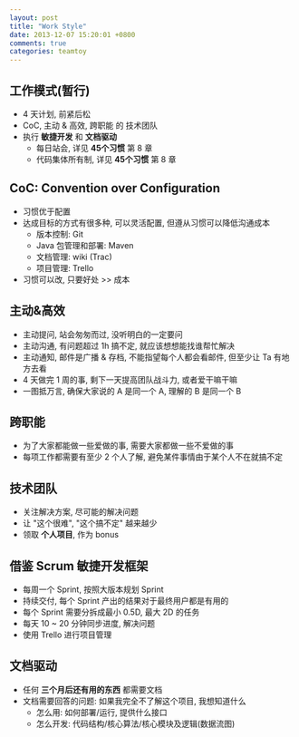 ```yaml
---
layout: post
title: "Work Style"
date: 2013-12-07 15:20:01 +0800
comments: true
categories: teamtoy
---
```

## 工作模式(暂行)
* 4 天计划, 前紧后松
* CoC, 主动 & 高效, 跨职能 的 技术团队
* 执行 **敏捷开发** 和 **文档驱动**
  * 每日站会, 详见 **45个习惯** 第 8 章
  * 代码集体所有制, 详见 **45个习惯** 第 8 章

## CoC: Convention over Configuration
* 习惯优于配置
* 达成目标的方式有很多种, 可以灵活配置, 但遵从习惯可以降低沟通成本
  * 版本控制: Git
  * Java 包管理和部署: Maven
  * 文档管理: wiki (Trac)
  * 项目管理: Trello
* 习惯可以改, 只要好处 >> 成本
<!-- more -->

## 主动&高效
* 主动提问, 站会匆匆而过, 没听明白的一定要问
* 主动沟通, 有问题超过 1h 搞不定, 就应该想想能找谁帮忙解决
* 主动通知, 邮件是广播 & 存档, 不能指望每个人都会看邮件, 但至少让 Ta 有地方去看
* 4 天做完 1 周的事, 剩下一天提高团队战斗力, 或者爱干嘛干嘛
* 一图抵万言, 确保大家说的 A 是同一个 A, 理解的 B 是同一个 B

## 跨职能
* 为了大家都能做一些爱做的事, 需要大家都做一些不爱做的事
* 每项工作都需要有至少 2 个人了解, 避免某件事情由于某个人不在就搞不定

## 技术团队
* 关注解决方案, 尽可能的解决问题
* 让 "这个很难", "这个搞不定" 越来越少
* 领取 **个人项目**, 作为 bonus

## 借鉴 Scrum 敏捷开发框架
* 每周一个 Sprint, 按照大版本规划 Sprint
* 持续交付, 每个 Sprint 产出的结果对于最终用户都是有用的
* 每个 Sprint 需要分拆成最小 0.5D, 最大 2D 的任务
* 每天 10 ~ 20 分钟同步进度, 解决问题
* 使用 Trello 进行项目管理

## 文档驱动
* 任何 **三个月后还有用的东西** 都需要文档
* 文档需要回答的问题: 如果我完全不了解这个项目, 我想知道什么
  * 怎么用: 如何部署/运行, 提供什么接口
  * 怎么开发: 代码结构/核心算法/核心模块及逻辑(数据流图)
